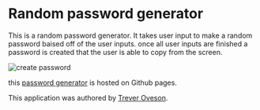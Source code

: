 # Random password generator

This is a random password generator. It takes user input to make a random password baised off of the user inputs. once all user inputs are finished a password is created that the user is able to copy from the screen.

![create password](assets/images/createPassword)

this [password generator](https://toveson.github.io/password-generator/) is hosted on Github pages.

This application was authored by [Trever Oveson](https://github.com/toveson).